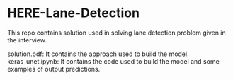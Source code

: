 # HERE-Lane-Detection
This repo contains solution used in solving lane detection problem given in the interview.

solution.pdf: It contains the approach used to build the model.
keras_unet.ipynb: It contains the code used to build the model and some examples of output predictions.

